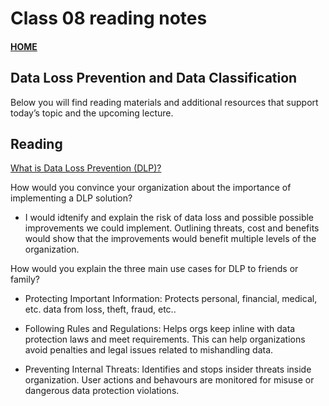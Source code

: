 # Class 08 reading notes

#### [HOME](https://cesarderio.github.io/reading-notes/)

## Data Loss Prevention and Data Classification

Below you will find reading materials and additional resources that support today’s topic and the upcoming lecture.

## Reading

[What is Data Loss Prevention (DLP)?](https://digitalguardian.com/blog/what-data-loss-prevention-dlp-definition-data-loss-prevention)

How would you convince your organization about the importance of implementing a DLP solution?

* I would idtenify and explain the risk of data loss and possible possible improvements we could implement. Outlining threats, cost and benefits would show that the improvements would benefit multiple levels of the organization.

How would you explain the three main use cases for DLP to friends or family?

* Protecting Important Information: Protects personal, financial, medical, etc. data from loss, theft, fraud, etc..

* Following Rules and Regulations: Helps orgs keep inline with data protection laws and meet requirements. This can help organizations avoid penalties and legal issues related to mishandling data.

* Preventing Internal Threats: Identifies and stops insider threats inside organization. User actions and behavours are monitored for misuse or dangerous data protection violations.
